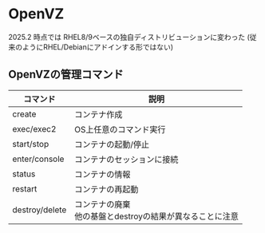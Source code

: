 # OpenVZ
2025.2 時点では RHEL8/9ベースの独自ディストリビューションに変わった
(従来のようにRHEL/Debianにアドインする形ではない)

## OpenVZの管理コマンド
|コマンド|説明|
|--|--|
|create |コンテナ作成|
|exec/exec2|OS上任意のコマンド実行|
|start/stop|コンテナの起動/停止|
|enter/console|コンテナのセッションに接続|
|status|コンテナの情報|
|restart|コンテナの再起動|
|destroy/delete|コンテナの廃棄</br>他の基盤とdestroyの結果が異なることに注意|

